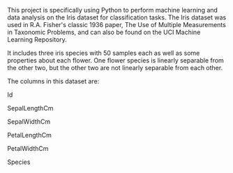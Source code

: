 This project is specifically using Python to perform machine learning and data analysis on the Iris dataset for classification tasks.
The Iris dataset was used in R.A. Fisher's classic 1936 paper, The Use of Multiple Measurements in Taxonomic Problems, and can also be found on the UCI Machine Learning Repository.

It includes three iris species with 50 samples each as well as some properties about each flower. One flower species is linearly separable from the other two, but the other two are not linearly separable from each other.

The columns in this dataset are:

Id

SepalLengthCm

SepalWidthCm

PetalLengthCm

PetalWidthCm

Species

